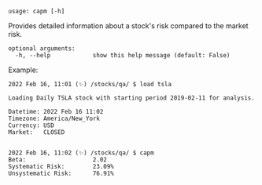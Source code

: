 ```text
usage: capm [-h]
```

Provides detailed information about a stock's risk compared to the market risk.

```
optional arguments:
  -h, --help            show this help message (default: False)
```

Example:
```
2022 Feb 16, 11:01 (✨) /stocks/qa/ $ load tsla

Loading Daily TSLA stock with starting period 2019-02-11 for analysis.

Datetime: 2022 Feb 16 11:02
Timezone: America/New_York
Currency: USD
Market:   CLOSED


2022 Feb 16, 11:02 (✨) /stocks/qa/ $ capm
Beta:                   2.02
Systematic Risk:        23.09%
Unsystematic Risk:      76.91%
```
